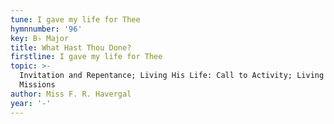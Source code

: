 ```yaml
---
tune: I gave my life for Thee
hymnnumber: '96'
key: B♭ Major
title: What Hast Thou Done?
firstline: I gave my life for Thee
topic: >-
  Invitation and Repentance; Living His Life: Call to Activity; Living His Life:
  Missions
author: Miss F. R. Havergal
year: '-'
---
```

